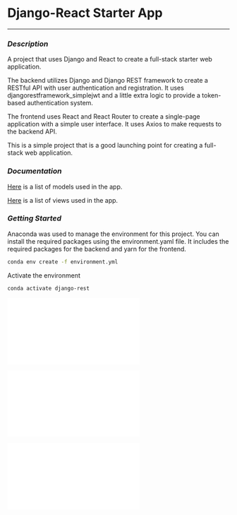 # Django-React Starter App

---

### *Description*

A project that uses Django and React to create a full-stack starter web application.

The backend utilizes Django and Django REST framework to create a RESTful API with user authentication and registration. It uses djangorestframework_simplejwt and a little extra logic to provide a token-based authentication system.

The frontend uses React and React Router to create a single-page application with a simple user interface. It uses Axios to make requests to the backend API.

This is a simple project that is a good launching point for creating a full-stack web application.

### *Documentation*

[Here](/docs/schemas/models.md) is a list of models used in the app.

[Here](/docs/schemas/views.md) is a list of views used in the app.

### *Getting Started*

Anaconda was used to manage the environment for this project. You can install the required packages using the environment.yaml file. It includes the required packages for the backend and yarn for the frontend.

```bash
conda env create -f environment.yml
```

Activate the environment

```bash
conda activate django-rest
```
![setting up the .envs](/docs/getting_started/envs.md)

![starting the server](/docs/getting_started/server.md)

![starting the client](/docs/getting_started/client.md)
